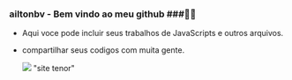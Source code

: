 ### ailtonbv -  Bem vindo ao meu github ###👨‍🦳
- Aqui voce pode incluir seus trabalhos de JavaScripts e outros arquivos.
- compartilhar seus codigos com muita gente.

  ![](https://media1.tenor.com/m/zn8iyusePtgAAAAC/joy.gif) "site tenor"

